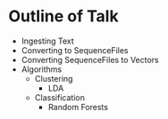 Outline of Talk
===============

* Ingesting Text
 * Converting to SequenceFiles
 * Converting SequenceFiles to Vectors
* Algorithms
  * Clustering
    * LDA
  * Classification
    * Random Forests
